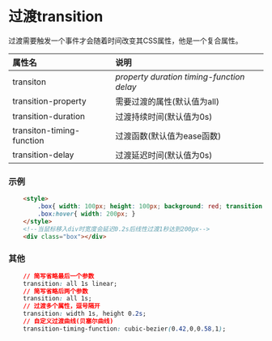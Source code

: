 # 过渡transition
过渡需要触发一个事件才会随着时间改变其CSS属性，他是一个复合属性。    

|属性名|说明|
|:---|:---|
|transiton|*property duration timing-function delay*|
|transition-property|需要过渡的属性(默认值为all)|
|transition-duration|过渡持续时间(默认值为0s)|
|transiton-timing-function|过渡函数(默认值为ease函数)|
|transition-delay|过渡延迟时间(默认值为0s)|

### 示例
```html
    <style>
        .box{ width: 100px; height: 100px; background: red; transition: all 1s linear 0.2s; }
        .box:hover{ width: 200px; }
    </style>
    <!--当鼠标移入div时宽度会延迟0.2s后线性过渡1秒达到200px-->
    <div class="box"></div>
```

### 其他
```CSS
    // 简写省略最后一个参数
    transition: all 1s linear;
    // 简写省略后两个参数
    transition: all 1s;
    // 过渡多个属性，逗号隔开
    transition: width 1s, height 0.2s;
    // 自定义过渡曲线(贝塞尔曲线)
    transition-timing-function: cubic-bezier(0.42,0,0.58,1);
```